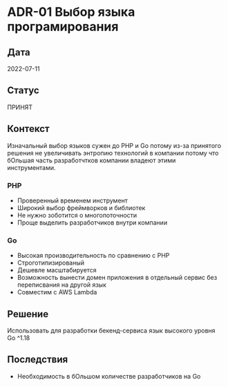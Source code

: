 # ADR-01 Выбор языка програмирования

## Дата
2022-07-11

## Статус
ПРИНЯТ

## Контекст
Изначальный выбор языков сужен до PHP и Go потому из-за принятого решения не увеличивать энтропию технологий в компании потому что бОльшая часть разработчтков компании владеют этими инструментами. 

### PHP 
- Проверенный временем инструмент
- Широкий выбор фреймворков и библиотек
- Не нужно зоботится о многопоточности
- Проще выделить разработчиков внутри компании

### Go
- Высокая производительность по сравнению с PHP
- Строготипизированый
- Дешевле масштабируется
- Возможность вынести домен приложения в отдельный сервис без переписвания на другой язык
- Совместим с AWS Lambda

## Решение
Использовать для разработки бекенд-сервиса язык высокого уровня Go ^1.18

## Последствия
- Необходимость в бОльшом количестве разработчиков на Go
